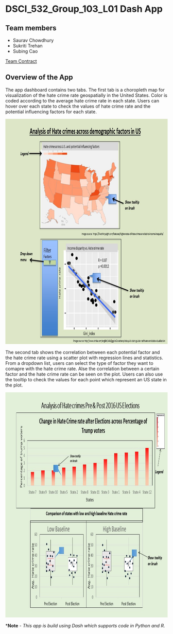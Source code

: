 # DSCI_532_Group_103_L01 Dash App

## Team members 

* Saurav Chowdhury
* Sukriti Trehan
* Subing Cao

[Team Contract](https://github.ubc.ca/MDS-2019-20/DSCI_532_milestone1_saurav99/blob/master/Contract.md)

## Overview of the App

The app dashboard contains two tabs. The first tab is a choropleth map for visualization of the hate crime rate geospatially in the United States. Color is coded according to the average hate crime rate in each state. Users can hover over each state to check the values of hate crime rate and the potential influencing factors for each state. 

<img src='imgs/Tab1.jpg' width = 800, height = 700>

The second tab shows the correlation between each potential factor and the hate crime rate using a scatter plot with regression lines and statistics. From a dropdown list, users can select the type of factor they want to comapre with the hate crime rate. Alse the correlation between a certain factor and the hate crime rate can be seen on the plot. Users can also use the tooltip to check the values for each point which represent an US state in the plot.

<img src='imgs/Tab2.jpg' width = 800, height = 700>


***Note** - *This app is build using Dash which supports code in Python and R.*
